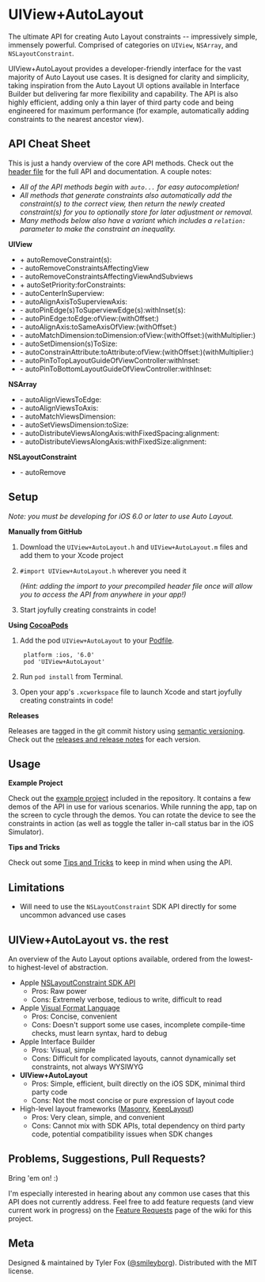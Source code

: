 UIView+AutoLayout
=================

The ultimate API for creating Auto Layout constraints -- impressively simple, immensely powerful. Comprised of categories on `UIView`, `NSArray`, and `NSLayoutConstraint`.

UIView+AutoLayout provides a developer-friendly interface for the vast majority of Auto Layout use cases. It is designed for clarity and simplicity, taking inspiration from the Auto Layout UI options available in Interface Builder but delivering far more flexibility and capability. The API is also highly efficient, adding only a thin layer of third party code and being engineered for maximum performance (for example, automatically adding constraints to the nearest ancestor view).

API Cheat Sheet
---------------

This is just a handy overview of the core API methods. Check out the [header file](https://github.com/smileyborg/UIView-AutoLayout/blob/master/Source/UIView%2BAutoLayout.h) for the full API and documentation. A couple notes:

*	*All of the API methods begin with `auto...` for easy autocompletion!*
*	*All methods that generate constraints also automatically add the constraint(s) to the correct view, then return the newly created constraint(s) for you to optionally store for later adjustment or removal.*
*	*Many methods below also have a variant which includes a `relation:` parameter to make the constraint an inequality.*

**UIView**

*	\+ autoRemoveConstraint(s):
*	\- autoRemoveConstraintsAffectingView
*	\- autoRemoveConstraintsAffectingViewAndSubviews
*	\+ autoSetPriority:forConstraints:
*	\- autoCenterInSuperview:
*	\- autoAlignAxisToSuperviewAxis:
*	\- autoPinEdge(s)ToSuperviewEdge(s):withInset(s):
*	\- autoPinEdge:toEdge:ofView:(withOffset:)
*	\- autoAlignAxis:toSameAxisOfView:(withOffset:)
*	\- autoMatchDimension:toDimension:ofView:(withOffset:)(withMultiplier:)
*	\- autoSetDimension(s)ToSize:
*	\- autoConstrainAttribute:toAttribute:ofView:(withOffset:)(withMultiplier:)
*	\- autoPinToTopLayoutGuideOfViewController:withInset:
*	\- autoPinToBottomLayoutGuideOfViewController:withInset:

**NSArray**

*	\- autoAlignViewsToEdge:
*	\- autoAlignViewsToAxis:
*	\- autoMatchViewsDimension:
*	\- autoSetViewsDimension:toSize:
*	\- autoDistributeViewsAlongAxis:withFixedSpacing:alignment:
*	\- autoDistributeViewsAlongAxis:withFixedSize:alignment:

**NSLayoutConstraint**

*	\- autoRemove

Setup
-----
*Note: you must be developing for iOS 6.0 or later to use Auto Layout.*

**Manually from GitHub**

1.	Download the `UIView+AutoLayout.h` and `UIView+AutoLayout.m` files and add them to your Xcode project
2.	`#import UIView+AutoLayout.h` wherever you need it

	*(Hint: adding the import to your precompiled header file once will allow you to access the API from anywhere in your app!)*
3.	Start joyfully creating constraints in code!

**Using [CocoaPods](http://cocoapods.org)**

1. Add the pod `UIView+AutoLayout` to your [Podfile](https://github.com/CocoaPods/CocoaPods/wiki/A-Podfile).

    	platform :ios, '6.0'
    	pod 'UIView+AutoLayout'

2. Run `pod install` from Terminal.
3. Open your app's `.xcworkspace` file to launch Xcode and start joyfully creating constraints in code!

**Releases**

Releases are tagged in the git commit history using [semantic versioning](http://semver.org). Check out the [releases and release notes](https://github.com/smileyborg/UIView-AutoLayout/releases) for each version.

Usage
-----

**Example Project**

Check out the [example project](https://github.com/smileyborg/UIView-AutoLayout/blob/master/Example/) included in the repository. It contains a few demos of the API in use for various scenarios. While running the app, tap on the screen to cycle through the demos. You can rotate the device to see the constraints in action (as well as toggle the taller in-call status bar in the iOS Simulator).

**Tips and Tricks**

Check out some [Tips and Tricks](https://github.com/smileyborg/UIView-AutoLayout/wiki/Tips-and-Tricks) to keep in mind when using the API.

Limitations
-----------

*	Will need to use the `NSLayoutConstraint` SDK API directly for some uncommon advanced use cases

UIView+AutoLayout vs. the rest
------------------------------

An overview of the Auto Layout options available, ordered from the lowest- to highest-level of abstraction.

*	Apple [NSLayoutConstraint SDK API](https://developer.apple.com/library/ios/documentation/AppKit/Reference/NSLayoutConstraint_Class/NSLayoutConstraint/NSLayoutConstraint.html#//apple_ref/doc/uid/TP40010628-CH1-SW18)
 	*	Pros: Raw power
	*	Cons: Extremely verbose, tedious to write, difficult to read
*	Apple [Visual Format Language](https://developer.apple.com/library/ios/documentation/UserExperience/Conceptual/AutolayoutPG/VisualFormatLanguage/VisualFormatLanguage.html)
	*	Pros: Concise, convenient
	*	Cons: Doesn't support some use cases, incomplete compile-time checks, must learn syntax, hard to debug
*	Apple Interface Builder
	*	Pros: Visual, simple
	* 	Cons: Difficult for complicated layouts, cannot dynamically set constraints, not always WYSIWYG
*	**UIView+AutoLayout**
	*	Pros: Simple, efficient, built directly on the iOS SDK, minimal third party code
	*	Cons: Not the most concise or pure expression of layout code
*	High-level layout frameworks ([Masonry](https://github.com/cloudkite/Masonry), [KeepLayout](https://github.com/iMartinKiss/KeepLayout))
	*	Pros: Very clean, simple, and convenient 
	*	Cons: Cannot mix with SDK APIs, total dependency on third party code, potential compatibility issues when SDK changes

Problems, Suggestions, Pull Requests?
-------------------------------------

Bring 'em on! :)

I'm especially interested in hearing about any common use cases that this API does not currently address. Feel free to add feature requests (and view current work in progress) on the [Feature Requests](https://github.com/smileyborg/UIView-AutoLayout/wiki/Feature-Requests) page of the wiki for this project.

Meta
----

Designed & maintained by Tyler Fox ([@smileyborg](https://twitter.com/smileyborg)). Distributed with the MIT license.
